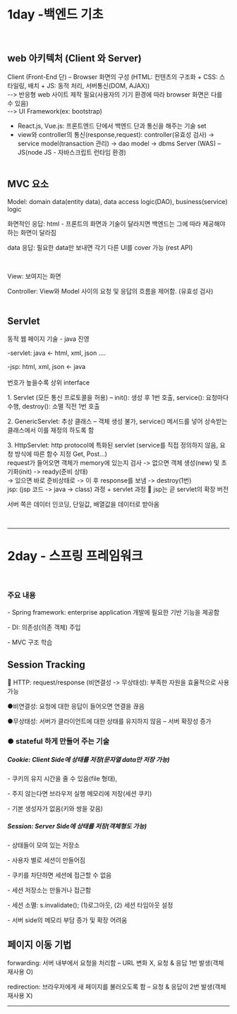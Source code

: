 # 1day -백엔드 기초
<br/>
<h2>web 아키텍처 (Client 와 Server)</h2>
Client (Front-End 단) – Browser 화면의 구성 (HTML: 컨텐츠의 구조화 + CSS: 스타일링, 배치 + JS: 동적 처리, 서버통신(DOM, AJAX)) 
<br>
--> 반응형 web 사이트 제작 필요(사용자의 기기 환경에 따라 browser 화면은 다를 수 있음) 
<br>--> UI Framework(ex: bootstrap)

- React.js, Vue.js: 프론트엔드 단에서 백엔드 단과 통신을 해주는 기술 set
- view와 controller의 통신(response,request):
controller(유효성 검사) -> service model(transaction 관리) -> dao model -> dbms
Server (WAS) – JS(node JS - 자바스크립트 런타임 환경) <br><br>

<h2>MVC 요소</h2>
<p>Model: domain data(entity data), data access logic(DAO), business(service) logic</p>
<p>화면적인 응답: html - 프론트의 화면과 기술이 달라지면 백엔드는 그에 따라 제공해야 하는 화면이 달라짐
<p>data 응답: 필요한 data만 보내면 각기 다른 UI를 cover 가능 (rest API)</p><br>
<p>View: 보여지는 화면
<p>Controller: View와 Model 사이의 요청 및 응답의 흐름을 제어함. (유효성 검사)
<br><br>
  
<h2>Servlet</h2>
동적 웹 페이지 기술 - java 진영<br>
<p>-servlet: java <- html, xml, json ....
<p>-jsp: html, xml, json <- java 
<br><br>
번호가 높을수록 상위 interface
<p>1. Servlet (모든 통신 프로토콜을 허용)
– init(): 생성 후 1번 호출, service(): 요청마다 수행, destroy(): 소멸 직전 1번 호출<br>
<p>2. GenericServlet: 추상 클래스 – 객체 생성 불가, service() 메서드를 넣어 상속받는 클래스에서 이를 재정의 하도록 함
<p>3. HttpServlet: http protocol에 특화된 servlet (service를 직접 정의하지 않음, 요청 방식에 따른 함수 지정 Get, Post...)

<br>
request가 들어오면 객체가 memory에 있는지 검사 -> 없으면 객체 생성(new) 및 초기화(init) -> ready(준비 상태)
<br> -> 있으면 바로 준비상태로 -> 이 후 response를 보냄 -> destroy(1번) <br>
jsp: (jsp 코드 -> java -> class) 과정 + servlet 과정
	jsp는 곧 servlet의 확장 버전

서버 쪽은 데이터 인코딩, 단일값, 배열값을 데이터로 받아옴

<br><hr>
# 2day - 스프링 프레임워크
<br/>
<h3>주요 내용</h3>
<p>- Spring framework: enterprise application 개발에 필요한 기반 기능을 제공함
<p>- DI: 의존성(의존 객체) 주입
<p>- MVC 구조 학습
<br>
<h2>Session Tracking</h2>
	HTTP: request/response (비연결성 -> 무상태성): 부족한 자원을 효율적으로 사용 가능
<p>●비연결성: 요청에 대한 응답이 들어오면 연결을 끊음
<p>●무상태성: 서버가 클라이언트에 대한 상태를 유지하지 않음 – 서버 확장성 증가

<h3>●	stateful 하게 만들어 주는 기술</h3>
<h5>Cookie: Client Side에 상태를 저장(문자열 data만 저장 가능)</h5>
<p>-	쿠키의 유지 시간을 줄 수 있음(file 형태), 
<p>-	주지 않는다면 브라우저 실행 메모리에 저장(세션 쿠키)
<p>-	기본 생성자가 없음(키와 쌍을 갖음)

<h5>Session: Server Side에 상태를 저장(객체형도 가능)</h5>
<p>- 상태들이 모여 있는 저장소
<p>-	사용자 별로 세션이 만들어짐
<p>-	쿠키를 차단하면 세션에 접근할 수 없음
<p>-	세션 저장소는 만들거나 접근함
<p>-	세션 소멸: s.invalidate(); (1)로그아웃, (2) 세션 타임아웃 설정
<p>-	서버 side의 메모리 부담 증가 및 확장 어려움
<br>
<h2>페이지 이동 기법</h2>
<p><a>forwarding:</a> 서버 내부에서 요청을 처리함 – URL 변화 X, 요청 & 응답 1번 발생(객체 재사용 O)
<p><a>redirection:</a> 브라우저에게 새 페이지를 불러오도록 함 – 요청 & 응답이 2번 발생(객체 재사용 X)
<br><hr>


